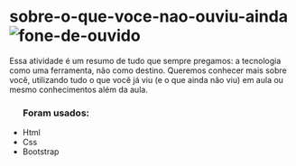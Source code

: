# sobre-o-que-voce-nao-ouviu-ainda ![fone-de-ouvido](https://github.com/ThailanyP/sobre-o-que-voce-nao-ouviu-ainda/assets/111004514/ea6ba63d-3d04-4cec-b1f4-56950eb05b05)

Essa atividade é um resumo de tudo que sempre pregamos: a tecnologia como uma ferramenta, não como destino. Queremos conhecer mais sobre você, utilizando tudo o que você já viu (e o que ainda não viu) em aula ou mesmo conhecimentos além da aula.

<ul>
   <h3>Foram usados:</h3>
  <li>Html</li>
   <li>Css</li>
   <li>Bootstrap</li>
</ul>

